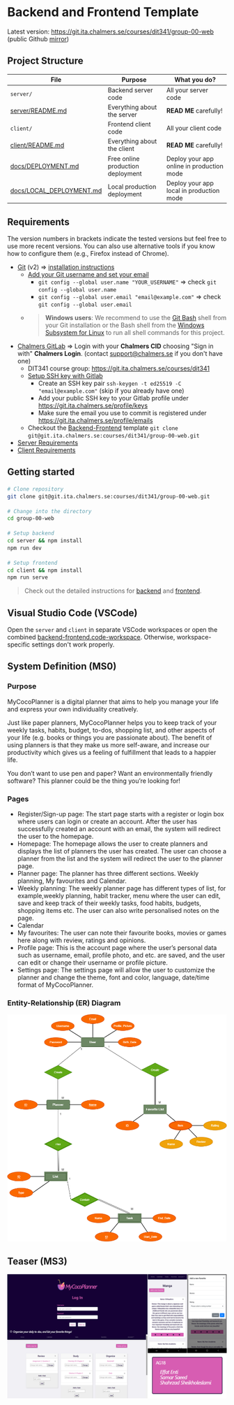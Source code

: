 # Backend and Frontend Template

Latest version: https://git.ita.chalmers.se/courses/dit341/group-00-web (public Github [mirror](https://github.com/dit341/group-00-web))

## Project Structure

| File        | Purpose           | What you do?  |
| ------------- | ------------- | ----- |
| `server/` | Backend server code | All your server code |
| [server/README.md](server/README.md) | Everything about the server | **READ ME** carefully! |
| `client/` | Frontend client code | All your client code |
| [client/README.md](client/README.md) | Everything about the client | **READ ME** carefully! |
| [docs/DEPLOYMENT.md](docs/DEPLOYMENT.md) | Free online production deployment | Deploy your app online in production mode |
| [docs/LOCAL_DEPLOYMENT.md](docs/LOCAL_DEPLOYMENT.md) | Local production deployment | Deploy your app local in production mode |

## Requirements

The version numbers in brackets indicate the tested versions but feel free to use more recent versions.
You can also use alternative tools if you know how to configure them (e.g., Firefox instead of Chrome).

* [Git](https://git-scm.com/) (v2) => [installation instructions](https://www.atlassian.com/git/tutorials/install-git)
  * [Add your Git username and set your email](https://docs.gitlab.com/ce/gitlab-basics/start-using-git.html#add-your-git-username-and-set-your-email)
    * `git config --global user.name "YOUR_USERNAME"` => check `git config --global user.name`
    * `git config --global user.email "email@example.com"` => check `git config --global user.email`
  * > **Windows users**: We recommend to use the [Git Bash](https://www.atlassian.com/git/tutorials/git-bash) shell from your Git installation or the Bash shell from the [Windows Subsystem for Linux](https://docs.microsoft.com/en-us/windows/wsl/install-win10) to run all shell commands for this project.
* [Chalmers GitLab](https://git.ita.chalmers.se/) => Login with your **Chalmers CID** choosing "Sign in with" **Chalmers Login**. (contact [support@chalmers.se](mailto:support@chalmers.se) if you don't have one)
  * DIT341 course group: https://git.ita.chalmers.se/courses/dit341
  * [Setup SSH key with Gitlab](https://docs.gitlab.com/ee/ssh/)
    * Create an SSH key pair `ssh-keygen -t ed25519 -C "email@example.com"` (skip if you already have one)
    * Add your public SSH key to your Gitlab profile under https://git.ita.chalmers.se/profile/keys
    * Make sure the email you use to commit is registered under https://git.ita.chalmers.se/profile/emails
  * Checkout the [Backend-Frontend](https://git.ita.chalmers.se/courses/dit341/group-00-web) template `git clone git@git.ita.chalmers.se:courses/dit341/group-00-web.git`
* [Server Requirements](./server/README.md#Requirements)
* [Client Requirements](./client/README.md#Requirements)

## Getting started

```bash
# Clone repository
git clone git@git.ita.chalmers.se:courses/dit341/group-00-web.git

# Change into the directory
cd group-00-web

# Setup backend
cd server && npm install
npm run dev

# Setup frontend
cd client && npm install
npm run serve
```

> Check out the detailed instructions for [backend](./server/README.md) and [frontend](./client/README.md).

## Visual Studio Code (VSCode)

Open the `server` and `client` in separate VSCode workspaces or open the combined [backend-frontend.code-workspace](./backend-frontend.code-workspace). Otherwise, workspace-specific settings don't work properly.

## System Definition (MS0)

### Purpose

MyCocoPlanner is a digital planner that aims to help you manage your life and express your own individuality creatively.

Just like paper planners, MyCocoPlanner helps you to keep track of your weekly tasks, habits, budget, to-dos, shopping list, and other aspects of your life (e.g. books or things you are passionate about). The benefit of using planners is that they make us more self-aware, and increase our productivity which gives us a feeling of fulfillment that leads to a happier life. 

You don’t want to use pen and paper? Want an environmentally friendly software? This planner could be the thing you’re looking for!


### Pages

* Register/Sign-up page: The start page starts with a register or login box where users can login or create an account. After the user has successfully created an account with an email, the system will redirect the user to the homepage. 
* Homepage:   The homepage allows the user to create planners and displays the list of planners the user has created. The user can choose a planner from the list and the system will redirect the user to the planner page. 
* Planner page: The planner has three different sections. Weekly planning, My favourites and Calendar.
* Weekly planning: The weekly planner page has different types of list, for example,weekly planning, habit tracker, menu where the user can edit, save and keep track of their weekly tasks, food habits, budgets, shopping items etc. The user can also write personalised notes on the page. 
* Calendar
* My favourites: The user can note their favourite books, movies or games here along with review, ratings and opinions. 
* Profile page: This is the account page where the user’s personal data such as username, email, profile photo, and etc. are saved, and the user can edit or change their username or profile picture. 
* Settings page: The settings page will allow the user to customize the planner and change the theme, font and color, language, date/time format of MyCocoPlanner.


### Entity-Relationship (ER) Diagram

![ER Diagram](./images/ER_Diagram_V2.png)

## Teaser (MS3)

![Teaser](./images/teaser.png)
